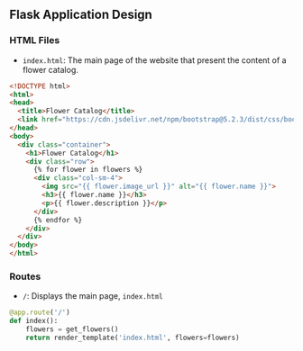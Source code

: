 ## Flask Application Design
### HTML Files
- `index.html`: The main page of the website that present the content of a flower catalog.
```html
<!DOCTYPE html>
<html>
<head>
  <title>Flower Catalog</title>
  <link href="https://cdn.jsdelivr.net/npm/bootstrap@5.2.3/dist/css/bootstrap.min.css" rel="stylesheet" integrity="sha384-rbsA2VBKQh58iYOTvQjts2HMCs1559EdU56356eaLLqFAGrQ5391iGkX71p" crossorigin="anonymous">
</head>
<body>
  <div class="container">
    <h1>Flower Catalog</h1>
    <div class="row">
      {% for flower in flowers %}
      <div class="col-sm-4">
        <img src="{{ flower.image_url }}" alt="{{ flower.name }}">
        <h3>{{ flower.name }}</h3>
        <p>{{ flower.description }}</p>
      </div>
      {% endfor %}
    </div>
  </div>
</body>
</html>
```

### Routes
- `/`: Displays the main page, `index.html`
```python
@app.route('/')
def index():
    flowers = get_flowers()
    return render_template('index.html', flowers=flowers)
```